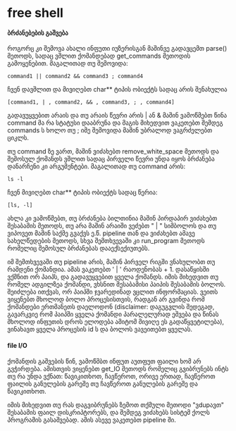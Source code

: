 # free shell

#### ბრძანებების გაშვება

როგორც კი შემოვა ახალი ინფუთი იუზერისგან მაშინვე გადავცემთ parse() მეთოდს, სადაც ვშლით ქომანდებად get_commands მეთოდის გამოყენებით.
მაგალითად თუ შემოვიდა: 
```
command1 || command2 && command3 ; command4
```
ჩვენ დავშლით და მივიღებთ char** ტიპის ობიექტს სადაც არის შენახულია 
```
[command1, | , command2, && , command3, ; , command4]
```
გადავუყვებით არაის და თუ არაის წევრი არის | ან & მაშინ ვამოწმებთ წინა command მა რა სტატუსი დააბრუნა და მაგის მიხედვით ვაკეთებთ შემდეგ
commands ს ხოლო თუ ; იმე შემოვიდა მაშინ უბრალოდ ვაგრძელებთ ციკლს.

თუ command ზე ვართ, მაშინ ვიძახებთ remove_white_space მეთოდს და შემოსულ ქომანდს ვშლით სადაც პირველი წევრი უნდა იყოს ბრძანება
დანარჩენი კი არგუმენტები. მაგალითად თუ command არის:
```
ls -l
```
ჩვენ მივიღებთ char** ტიპის ობიექტს სადაც წერია:
```
[ls, -l]
```
ახლა კი ვამოწმებთ, თუ ბრძანება ბილთინია მაშინ პირდაპირ ვიძახებთ შესაბამის მეთოდს, თუ არა მაშინ არაიში ვეძებთ " | " სიმბოლოს და თუ 
ვიპოვეთ მაშინ საქმე გვაქვს ე.წ. pipeline თან და ვიძახებთ ამავე სახელწედების მეთოდს, სხვა შემთხვევაში კი run_program მეთოდს რომელიც შემოსულ
ბრძანებას დააექსექიუთებს.

იმ შემთხვევაში თუ pipeline არის, მაშინ პირველ რიგში ვნახულობთ თუ რამდენი ქომანდია. ამას ვაკეთებთ ' | ' რაოდენობას + 1. დასაწყისში ვქმნით
ორ პაიპს, და გადავუყვებით ყველა ქომანდს. იმის მიხედვით თუ რომელ ადგილზეა ქომანდი, ვხსნით შესაბამისი პაიპის შესაბამის ბოლოს. შეიძლება
ითქვას, ორ პაიპში ჯვარედინად ვცლით ინფორმაციას. ვეითს ვიყენებთ მხოლოდ ბოლო პროცესისთვის, რადგან არ გვინდა რომ ქომანდები ერთმანეთს
დაელოდონ (disclaimer: დაგუგვლის შედეგად, გავარკვიე რომ პაიპში ყველა ქომანდი პარალელურად ეშვება და წინას მხოლოდ ინფუთის დროს
ელოდება ამიტომ მივიღე ეს გადაწყვეტილება), ვინახავთ ყველა პროცესის id ს და ბოლოს ვავეითებთ ყველას.

#### file I/O

ქომანდის გაშვების წინ, ვამოწმბთ ინფუთ აუთფუთ ფაილი ხომ არ გვჭირდება. ამისთვის ვიყენებთ get_IO მეთოდს რომელიც გვიბრუნებს ინტს
თუ რა უნდა ვქნათ: წავიკითხოთ, ჩავწეროთ, ორივე ერთად, ჩავწეროთ ფაილის განულების გარეშე თუ ჩავწეროთ განულების გარეშე და წავიკითხოთ.

იმის მიხედვით თუ რას დაგვიბრუნებს ზემოთ თქმული მეთოდი "ვdupავთ" შესაბამის ფაილ დისკრიპტორებს, და შემდეგ ვიძახებს სისტემ ქოლს
პროგრამის გასაშვებად. ამის ასევე ვაკეთებთ pipeline ში.
